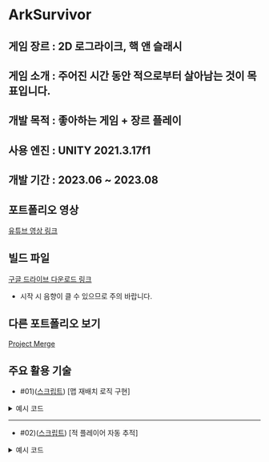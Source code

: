 ArkSurvivor
===


게임 장르 : 2D 로그라이크, 핵 앤 슬래시
---

게임 소개 : 
주어진 시간 동안 적으로부터 살아남는 것이 목표입니다.
---


개발 목적 : 좋아하는 게임 + 장르 플레이
---

사용 엔진 : UNITY 2021.3.17f1
---


개발 기간 : 2023.06 ~ 2023.08
---


포트폴리오 영상
---
[유튜브 영상 링크](https://www.youtube.com/watch?v=LQdjr4ddYrE)


빌드 파일
---
[구글 드라이브 다운로드 링크](https://drive.google.com/file/d/10tfnUTy3M5X7IJ6oDWn9iNFqcnlONGa1/view?usp=drive_link)

* 시작 시 음향이 클 수 있으므로 주의 바랍니다.

다른 포트폴리오 보기
---
[Project Merge](https://github.com/Nocha13/Merge_2DPortfolio.git)

주요 활용 기술
---
* #01)([스크립트](https://github.com/Nocha13/Ark_2DPortfolio/blob/main/ArkSurvivor/Assets/02.Code/Repositions.cs#L14)) [맵 재배치 로직 구현]
  
<details>
<summary>예시 코드</summary>
  
```csharp
 void OnTriggerExit2D(Collider2D coll)
    {
        if (!coll.CompareTag("Area"))
            return;

        Vector3 playerPos = Game_Mgr.Inst.player.transform.position;
        Vector3 tilePos = transform.position;                           

        switch (transform.tag)
        {
            case "Ground":

                float diffX = playerPos.x - tilePos.x;
                float diffY = playerPos.y - tilePos.y;
     
                float dirX = diffX < 0 ? -1 : 1;
                float dirY = diffY < 0 ? -1 : 1;

                diffX = Mathf.Abs(diffX);
                diffY = Mathf.Abs(diffY);

                if (Mathf.Abs(diffX - diffY) <= 0.1f)
                {
                    transform.Translate(Vector3.right * dirX * 60);
                    transform.Translate(Vector3.up * dirY * 60);
                }

                else if (diffX > diffY) //수평 이동
                {
                    transform.Translate(Vector3.right * dirX * 60);
                }
                else if (diffX < diffY) //수직 이동
                {
                    transform.Translate(Vector3.up * dirY * 60);
                }
                break;
        }
    }
}
```
</details>

---
* #02)([스크립트](https://github.com/Nocha13/Ark_2DPortfolio/blob/main/ArkSurvivor/Assets/02.Code/EnemyCtrl.cs#L37)) [적 플레이어 자동 추적]

<details>
<summary>예시 코드</summary>
  
```csharp
    void FixedUpdate()
    {
        if (!Game_Mgr.Inst.isLive)
            return;

        if (!isLive || anim.GetCurrentAnimatorStateInfo(0).IsName("Hit"))
            return;

        Vector2 dirVec = target.position - rigid.position;
        Vector2 nextVec = dirVec.normalized * sp * Time.fixedDeltaTime;
        rigid.MovePosition(rigid.position + nextVec);
        rigid.velocity = Vector2.zero;
    }
```
</details>
<!---
Nocha13/Nocha13 is a ✨ special ✨ repository because its `README.md` (this file) appears on your GitHub profile.
You can click the Preview link to take a look at your changes.
--->
